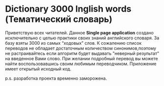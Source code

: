 # Dictionary 3000 Inglish words (Тематический словарь)
Приветствую всех читателей. 
Данное **Single page application** создано исключительно с целью практики своих знаний английского словаря. За базу взяты 3000 из самых “ходовых” слов. К сожалению список переводов не обладает достаточным количеством синонимов,поэтому не растраивайтесь если алгоритм будет выдавать "неверный результат" на введенное Вами слово. При желании подробный перевод вы можете найти воспользовавшись своим любимым переводчиком.
Приложение имеет открытый исходный код.


p.s. разработка проекта временно заморожена.
